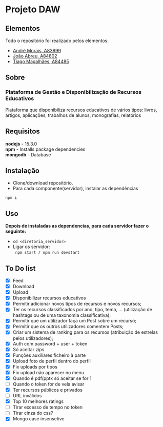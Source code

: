 # Projeto DAW

## Elementos

Todo o repositório foi realizado pelos elementos:

- [André Morais, A83899](https://github.com/Demorales1998)
- [João Abreu, A84802](https://github.com/JoaoNunoAbreu)
- [Tiago Magalhães, A84485](https://github.com/TiagoMag)

## Sobre 
### Plataforma de Gestão e Disponibilização de Recursos Educativos

Plataforma que disponibiliza recursos educativos de vários tipos: livros, artigos, aplicações, trabalhos de alunos, monografias, relatórios

## Requisitos

**nodejs** - 15.3.0 </br>
**npm** - Installs package dependencies</br>
**mongodb** - Database</br>

## Instalação

- Clone/download repositório.
- Para cada componente(servidor), instalar as dependências
```
npm i
```
## Uso
**Depois de instaladas as dependencias, para cada servidor fazer o seguinte:**</br>
- ``` cd <diretoria_servidor> ```</br>
- Ligar os servidor:</br>
``` npm start / npm run devstart```</br>


## To Do list

- [X] Feed
- [X] Download
- [X] Upload
- [X] Disponibilizar recursos educativos
- [X] Permitir adicionar novos tipos de recursos e novos recursos;
- [X] Ter os recursos classificados por ano, tipo, tema, ... (utilização de hashtags ou de uma taxonomia classificativa);
- [X] Permitir que um utilizador faça um Post sobre um recurso;
- [X] Permitir que os outros utilizadores comentem Posts;
- [X] Criar um sistema de ranking para os recursos (atribuição de estrelas pelos utilizadores);
- [X] Auth com password + user + token
- [X] Só aceitar zips
- [X] Funções auxiliares ficheiro à parte
- [X] Upload foto de perfil dentro do perfil
- [X] Fix uploads por tipos
- [X] Fix upload não aparecer no menu
- [X] Quando é pdf/pptx só aceitar se for 1
- [ ] Quando o token for de vela avisar
- [X] Ter recursos públicos e privados
- [ ] URL inválidos
- [X] Top 10 melhores ratings
- [ ] Tirar excesso de tempo no token
- [ ] Tirar cinza do css?
- [X] Mongo case insensetive
